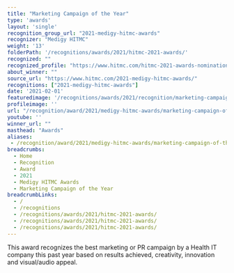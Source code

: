 ```yaml
---
title: "Marketing Campaign of the Year"
type: 'awards'
layout: 'single'
recognition_group_url: "2021-medigy-hitmc-awards"
recognizer: "Medigy HITMC"
weight: '13'
folderPath: '/recognitions/awards/2021/hitmc-2021-awards/'
recognized: ""
recognized_profile: "https://www.hitmc.com/hitmc-2021-awards-nominations/"
about_winner: ""
source_url: "https://www.hitmc.com/2021-medigy-hitmc-awards/"
recognitions: ["2021-medigy-hitmc-awards"]
date: '2021-02-01'
featuredimage: '/recognitions/awards/2021/recognition/marketing-campaign-of-the-year.jpg'
profileimage: ''
url: "/recognition/award/2021/medigy-hitmc-awards/marketing-campaign-of-the-year"
youtube: ''
winner_url: ""
masthead: "Awards"
aliases:
 - /recognition/award/2021/medigy-hitmc-awards/marketing-campaign-of-the-year
breadcrumbs:
  - Home
  - Recognition
  - Award
  - 2021
  - Medigy HITMC Awards
  - Marketing Campaign of the Year
breadcrumbLinks:
  - /
  - /recognitions
  - /recognitions/awards/2021/hitmc-2021-awards/
  - /recognitions/awards/2021/hitmc-2021-awards/
  - /recognitions/awards/2021/hitmc-2021-awards/
---
```


This award recognizes the best marketing or PR campaign by a Health IT company this past year based on results achieved, creativity, innovation and visual/audio appeal.